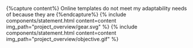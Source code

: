 {%capture content%}
Online templates do not meet my adaptability needs of because they are
{%endcapture%}
{%
include components/statement.html
content=content
img_path="project_overview/gear.svg"
%}
{%
include components/statement.html
content=content
img_path="project_overview/objective.gif"
%}
